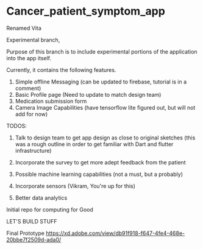 # Cancer_patient_symptom_app
Renamed Vita


Experimental branch,

Purpose of this branch is to include experimental portions of the application 
into the app itself. 

Currently, it contains the following features.

1) Simple offline Messaging (can be updated to firebase, tutorial is in a comment)
2) Basic Profile page (Need to update to match design team)
3) Medication submission form
4) Camera Image Capabilities (have tensorflow lite figured out, but will not add for now)

TODOS:
1) Talk to design team to get app design as close to original sketches (this was a rough outline in order to get familiar with Dart and flutter infrastructure)

2) Incorporate the survey to get more adept feedback from the patient
3) Possible machine learning capabilities (not a must, but a probably)
4) Incorporate sensors (Vikram, You're up for this)
5) Better data analytics

Initial repo for computing for Good

LET'S BUILD STUFF

Final Prototype
https://xd.adobe.com/view/db91f918-f647-4fe4-468e-20bbe7f2509d-ada0/
